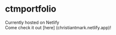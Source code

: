 # ctmportfolio
Currently hosted on Netlify  
Come check it out [here] (christiantmark.netlify.app)!
